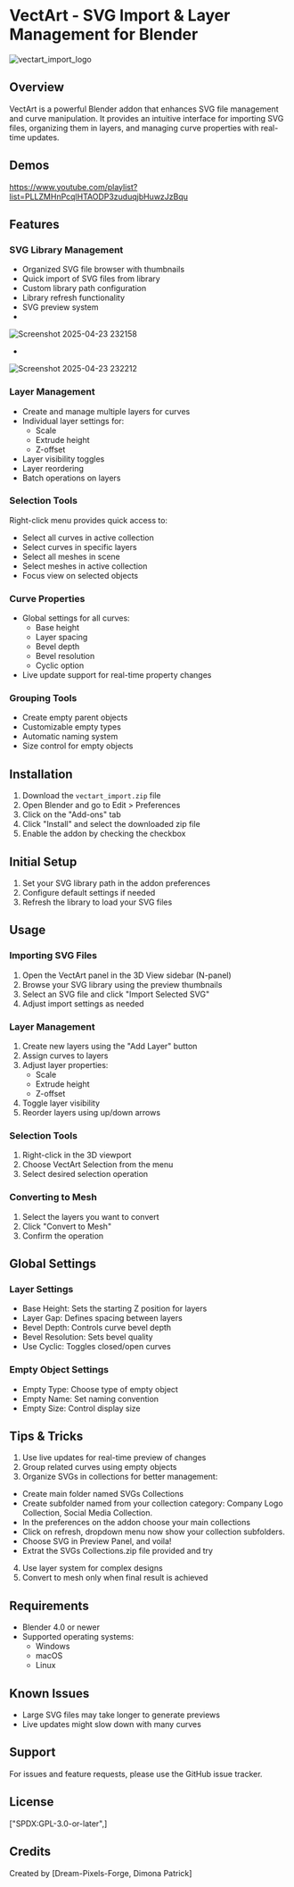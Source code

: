# VectArt - SVG Import & Layer Management for Blender

![vectart_import_logo](https://github.com/user-attachments/assets/1e0ec924-6cad-40f1-8a41-c623b9232046)

## Overview
VectArt is a powerful Blender addon that enhances SVG file management and curve manipulation. It provides an intuitive interface for importing SVG files, organizing them in layers, and managing curve properties with real-time updates.


## Demos
https://www.youtube.com/playlist?list=PLLZMHnPcqlHTAODP3zuduqjbHuwzJzBqu

## Features

### SVG Library Management
- Organized SVG file browser with thumbnails
- Quick import of SVG files from library
- Custom library path configuration
- Library refresh functionality
- SVG preview system
- 
![Screenshot 2025-04-23 232158](https://github.com/user-attachments/assets/65f84ca3-566b-4a61-b1a3-fde2b181de8e)

- 
![Screenshot 2025-04-23 232212](https://github.com/user-attachments/assets/23ad56d7-b9e1-402d-82cb-5d69617b0d74)

### Layer Management
- Create and manage multiple layers for curves
- Individual layer settings for:
  - Scale
  - Extrude height
  - Z-offset
- Layer visibility toggles
- Layer reordering
- Batch operations on layers

### Selection Tools
Right-click menu provides quick access to:
- Select all curves in active collection
- Select curves in specific layers
- Select all meshes in scene
- Select meshes in active collection
- Focus view on selected objects

### Curve Properties
- Global settings for all curves:
  - Base height
  - Layer spacing
  - Bevel depth
  - Bevel resolution
  - Cyclic option
- Live update support for real-time property changes

### Grouping Tools
- Create empty parent objects
- Customizable empty types
- Automatic naming system
- Size control for empty objects

## Installation

1. Download the `vectart_import.zip` file
2. Open Blender and go to Edit > Preferences
3. Click on the "Add-ons" tab
4. Click "Install" and select the downloaded zip file
5. Enable the addon by checking the checkbox

## Initial Setup

1. Set your SVG library path in the addon preferences
2. Configure default settings if needed
3. Refresh the library to load your SVG files

## Usage

### Importing SVG Files
1. Open the VectArt panel in the 3D View sidebar (N-panel)
2. Browse your SVG library using the preview thumbnails
3. Select an SVG file and click "Import Selected SVG"
4. Adjust import settings as needed

### Layer Management
1. Create new layers using the "Add Layer" button
2. Assign curves to layers
3. Adjust layer properties:
   - Scale
   - Extrude height
   - Z-offset
4. Toggle layer visibility
5. Reorder layers using up/down arrows

### Selection Tools
1. Right-click in the 3D viewport
2. Choose VectArt Selection from the menu
3. Select desired selection operation

### Converting to Mesh
1. Select the layers you want to convert
2. Click "Convert to Mesh"
3. Confirm the operation

## Global Settings

### Layer Settings
- Base Height: Sets the starting Z position for layers
- Layer Gap: Defines spacing between layers
- Bevel Depth: Controls curve bevel depth
- Bevel Resolution: Sets bevel quality
- Use Cyclic: Toggles closed/open curves

### Empty Object Settings
- Empty Type: Choose type of empty object
- Empty Name: Set naming convention
- Empty Size: Control display size

## Tips & Tricks

1. Use live updates for real-time preview of changes
2. Group related curves using empty objects
3. Organize SVGs in collections for better management:

  - Create main folder named SVGs Collections
  - Create subfolder named from your collection category: Company Logo Collection, Social Media Collection.
  - In the preferences on the addon choose your main collections
  - Click on refresh, dropdown menu now show your collection subfolders.
  - Choose SVG in Preview Panel, and voila!
  - Extrat the SVGs Collections.zip file provided and try

4. Use layer system for complex designs
5. Convert to mesh only when final result is achieved

## Requirements
- Blender 4.0 or newer
- Supported operating systems:
  - Windows
  - macOS
  - Linux

## Known Issues
- Large SVG files may take longer to generate previews
- Live updates might slow down with many curves

## Support
For issues and feature requests, please use the GitHub issue tracker.

## License
["SPDX:GPL-3.0-or-later",]

## Credits
Created by [Dream-Pixels-Forge, Dimona Patrick]
